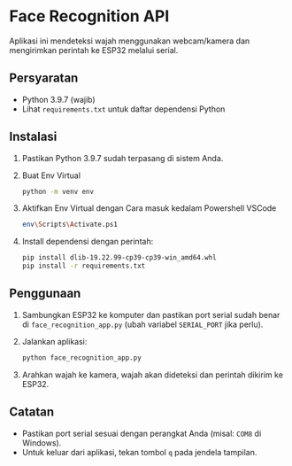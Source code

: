 # Face Recognition API

Aplikasi ini mendeteksi wajah menggunakan webcam/kamera dan mengirimkan perintah ke ESP32 melalui serial.

## Persyaratan
- Python 3.9.7 (wajib)
- Lihat `requirements.txt` untuk daftar dependensi Python

## Instalasi
1. Pastikan Python 3.9.7 sudah terpasang di sistem Anda.
2. Buat Env Virtual
    ```bash
   python -m venv env
   ```
3. Aktifkan Env Virtual dengan Cara masuk kedalam Powershell VSCode
   ```bash
   env\Scripts\Activate.ps1
   ```  
4. Install dependensi dengan perintah:
   
   ```bash
   pip install dlib-19.22.99-cp39-cp39-win_amd64.whl
   pip install -r requirements.txt
   ```

## Penggunaan
1. Sambungkan ESP32 ke komputer dan pastikan port serial sudah benar di `face_recognition_app.py` (ubah variabel `SERIAL_PORT` jika perlu).
2. Jalankan aplikasi:
   
   ```bash
   python face_recognition_app.py
   ```
3. Arahkan wajah ke kamera, wajah akan dideteksi dan perintah dikirim ke ESP32.

## Catatan
- Pastikan port serial sesuai dengan perangkat Anda (misal: `COM8` di Windows).
- Untuk keluar dari aplikasi, tekan tombol `q` pada jendela tampilan.
